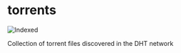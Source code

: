torrents 
========
![Indexed](https://img.shields.io/badge/indexed-1579-blue)

Collection of torrent files discovered in the DHT network
